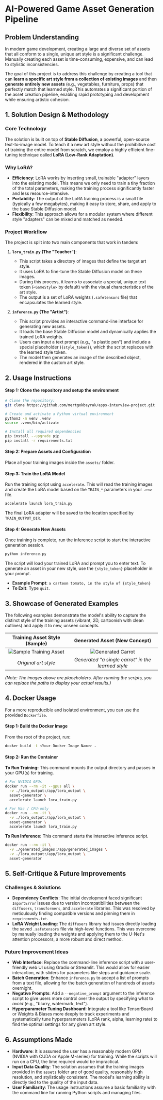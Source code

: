 # AI-Powered Game Asset Generation Pipeline

## Problem Understanding

In modern game development, creating a large and diverse set of assets that all conform to a single, unique art style is a significant challenge. Manually creating each asset is time-consuming, expensive, and can lead to stylistic inconsistencies.

The goal of this project is to address this challenge by creating a tool that can **learn a specific art style from a collection of existing images** and then **generate entirely new assets** (e.g., vegetables, furniture, props) that perfectly match that learned style. This automates a significant portion of the asset creation pipeline, enabling rapid prototyping and development while ensuring artistic cohesion.

## 1. Solution Design & Methodology

### Core Technology
The solution is built on top of **Stable Diffusion**, a powerful, open-source text-to-image model. To teach it a new art style without the prohibitive cost of training the entire model from scratch, we employ a highly efficient fine-tuning technique called **LoRA (Low-Rank Adaptation)**.

### Why LoRA?
-   **Efficiency**: LoRA works by inserting small, trainable "adapter" layers into the existing model. This means we only need to train a tiny fraction of the total parameters, making the training process significantly faster and less resource-intensive.
-   **Portability**: The output of the LoRA training process is a small file (typically a few megabytes), making it easy to store, share, and apply to the base Stable Diffusion model.
-   **Flexibility**: This approach allows for a modular system where different style "adapters" can be mixed and matched as needed.

### Project Workflow
The project is split into two main components that work in tandem:

1.  **`lora_train.py` (The "Teacher")**:
    -   This script takes a directory of images that define the target art style.
    -   It uses LoRA to fine-tune the Stable Diffusion model on these images.
    -   During this process, it learns to associate a special, unique text token (`<GameStyle>` by default) with the visual characteristics of the art style.
    -   The output is a set of LoRA weights (`.safetensors` file) that encapsulates the learned style.

2.  **`inference.py` (The "Artist")**:
    -   This script provides an interactive command-line interface for generating new assets.
    -   It loads the base Stable Diffusion model and dynamically applies the trained LoRA weights.
    -   Users can input a text prompt (e.g., "a plastic pen") and include a special placeholder (`{style_token}`), which the script replaces with the learned style token.
    -   The model then generates an image of the described object, rendered in the custom art style.



## 2. Usage Instructions

#### Step 1: Clone the repository and setup the environment

```bash 
# Clone the repository:
git clone https://github.com/mertgokbayrak/apps-interview-project.git

# Create and activate a Python virtual environment
python3 -m venv .venv
source .venv/bin/activate

# Install all required dependencies
pip install --upgrade pip
pip install -r requirements.txt
```
#### Step 2: Prepare Assets and Configuration
Place all your training images inside the `assets/` folder.


#### Step 3: Train the LoRA Model
Run the training script using `accelerate`. This will read the training images and create the LoRA model based on the `TRAIN_*` parameters in your `.env` file.


```bash
accelerate launch lora_train.py
```
The final LoRA adapter will be saved to the location specified by `TRAIN_OUTPUT_DIR`.

#### Step 4: Generate New Assets
Once training is complete, run the inference script to start the interactive generation session.

```bash
python inference.py
```
The script will load your trained LoRA and prompt you to enter text. To generate an asset in your new style, use the `{style_token}` placeholder in your prompt.

-   **Example Prompt:** `a cartoon tomato, in the style of {style_token}`
-   **To Exit:** Type `quit`.

## 3. Showcase of Generated Examples

The following examples demonstrate the model's ability to capture the distinct style of the training assets (vibrant, 2D, cartoonish with clean outlines) and apply it to new, unseen concepts.

| Training Asset Style (Sample) | Generated Asset (New Concept) |
| :-----------------------------: | :--------------------------------: |
| ![Sample Training Asset](./assets/S_04_Banana.png) | ![Generated Carrot](./generated_images/lora_carrot_10_epochs.png) |
| *Original art style* | *Generated "a single carrot" in the learned style* |

*(Note: The images above are placeholders. After running the scripts, you can replace the paths to display your actual results.)*

## 4. Docker Usage

For a more reproducible and isolated environment, you can use the provided `Dockerfile`.

#### Step 1: Build the Docker Image
From the root of the project, run:
```bash
docker build -t <Your-Docker-Image-Name> .
```

#### Step 2: Run the Container

**To Run Training:**
This command mounts the output directory and passes in your GPU(s) for training.
```bash
# For NVIDIA GPUs
docker run --rm -it --gpus all \
  -v ./lora_output:/app/lora_output \
  asset-generator \
  accelerate launch lora_train.py

# For Mac / CPU-only
docker run --rm -it \
  -v ./lora_output:/app/lora_output \
  asset-generator \
  accelerate launch lora_train.py
```

**To Run Inference:**
This command starts the interactive inference script.
```bash
docker run --rm -it \
  -v ./generated_images:/app/generated_images \
  -v ./lora_output:/app/lora_output \
  asset-generator
```

## 5. Self-Critique & Future Improvements

### Challenges & Solutions
-   **Dependency Conflicts**: The initial development faced significant `ImportError` issues due to version incompatibilities between the `diffusers`, `transformers`, and `accelerate` libraries. This was resolved by meticulously finding compatible versions and pinning them in `requirements.txt`.
-   **LoRA Weight Loading**: The `diffusers` library had issues directly loading the saved `.safetensors` file via high-level functions. This was overcome by manually loading the weights and applying them to the U-Net's attention processors, a more robust and direct method.

### Future Improvement Ideas
-   **Web Interface**: Replace the command-line inference script with a user-friendly web UI using Gradio or Streamlit. This would allow for easier interaction, with sliders for parameters like steps and guidance scale.
-   **Batch Generation**: Enhance `inference.py` to accept a list of prompts from a text file, allowing for the batch generation of hundreds of assets overnight.
-   **Negative Prompts**: Add a `--negative_prompt` argument to the inference script to give users more control over the output by specifying what to *avoid* (e.g., "blurry, watermark, text").
-   **Hyperparameter Tuning Dashboard**: Integrate a tool like TensorBoard or Weights & Biases more deeply to track experiments and systematically tune hyperparameters (LoRA rank, alpha, learning rate) to find the optimal settings for any given art style.

## 6. Assumptions Made

-   **Hardware**: It is assumed the user has a reasonably modern GPU (NVIDIA with CUDA or Apple M-series) for training. While the scripts will run on a CPU, the time required would be impractical.
-   **Input Data Quality**: The solution assumes that the training images provided in the `assets` folder are of good quality, reasonably high resolution, and stylistically consistent. The model's learning ability is directly tied to the quality of the input data.
-   **User Familiarity**: The usage instructions assume a basic familiarity with the command line for running Python scripts and managing files.
